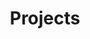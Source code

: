 ---
layout: articles
title: Projects
articles:
  type: grid
  size: sm
  data_source: projects
  show_excerpt: true
  show_readmore: true
  show_info: true
---